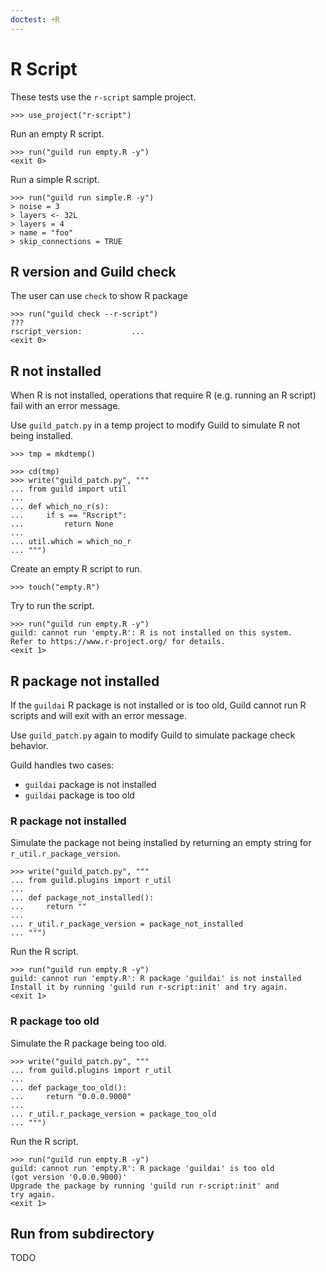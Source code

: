 ```yaml
---
doctest: +R
---
```


# R Script

These tests use the `r-script` sample project.

    >>> use_project("r-script")

Run an empty R script.

    >>> run("guild run empty.R -y")
    <exit 0>

Run a simple R script.

    >>> run("guild run simple.R -y")
    > noise = 3
    > layers <- 32L
    > layers = 4
    > name = "foo"
    > skip_connections = TRUE

## R version and Guild check

The user can use `check` to show R package

    >>> run("guild check --r-script")
    ???
    rscript_version:           ...
    <exit 0>

## R not installed

When R is not installed, operations that require R (e.g. running an R
script) fail with an error message.

Use `guild_patch.py` in a temp project to modify Guild to simulate R
not being installed.

    >>> tmp = mkdtemp()

    >>> cd(tmp)
    >>> write("guild_patch.py", """
    ... from guild import util
    ...
    ... def which_no_r(s):
    ...     if s == "Rscript":
    ...         return None
    ...
    ... util.which = which_no_r
    ... """)

Create an empty R script to run.

    >>> touch("empty.R")

Try to run the script.

    >>> run("guild run empty.R -y")
    guild: cannot run 'empty.R': R is not installed on this system.
    Refer to https://www.r-project.org/ for details.
    <exit 1>

## R package not installed

If the `guildai` R package is not installed or is too old, Guild
cannot run R scripts and will exit with an error message.

Use `guild_patch.py` again to modify Guild to simulate package check
behavior.

Guild handles two cases:

- `guildai` package is not installed
- `guildai` package is too old

### R package not installed

Simulate the package not being installed by returning an empty string
for `r_util.r_package_version`.

    >>> write("guild_patch.py", """
    ... from guild.plugins import r_util
    ...
    ... def package_not_installed():
    ...     return ""
    ...
    ... r_util.r_package_version = package_not_installed
    ... """)

Run the R script.

    >>> run("guild run empty.R -y")
    guild: cannot run 'empty.R': R package 'guildai' is not installed
    Install it by running 'guild run r-script:init' and try again.
    <exit 1>

### R package too old

Simulate the R package being too old.

    >>> write("guild_patch.py", """
    ... from guild.plugins import r_util
    ...
    ... def package_too_old():
    ...     return "0.0.0.9000"
    ...
    ... r_util.r_package_version = package_too_old
    ... """)

Run the R script.

    >>> run("guild run empty.R -y")
    guild: cannot run 'empty.R': R package 'guildai' is too old
    (got version '0.0.0.9000)'
    Upgrade the package by running 'guild run r-script:init' and
    try again.
    <exit 1>

## Run from subdirectory

TODO
